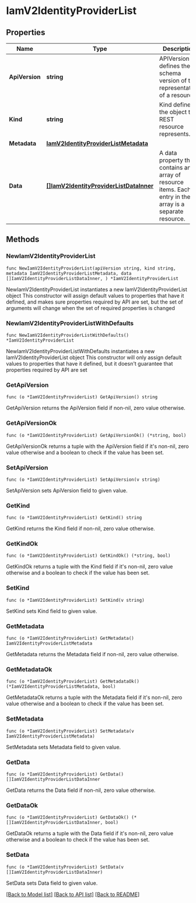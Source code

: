 # IamV2IdentityProviderList

## Properties

Name | Type | Description | Notes
------------ | ------------- | ------------- | -------------
**ApiVersion** | **string** | APIVersion defines the schema version of this representation of a resource. | [readonly] 
**Kind** | **string** | Kind defines the object this REST resource represents. | [readonly] 
**Metadata** | [**IamV2IdentityProviderListMetadata**](IamV2IdentityProviderListMetadata.md) |  | 
**Data** | [**[]IamV2IdentityProviderListDataInner**](IamV2IdentityProviderListDataInner.md) | A data property that contains an array of resource items. Each entry in the array is a separate resource. | 

## Methods

### NewIamV2IdentityProviderList

`func NewIamV2IdentityProviderList(apiVersion string, kind string, metadata IamV2IdentityProviderListMetadata, data []IamV2IdentityProviderListDataInner, ) *IamV2IdentityProviderList`

NewIamV2IdentityProviderList instantiates a new IamV2IdentityProviderList object
This constructor will assign default values to properties that have it defined,
and makes sure properties required by API are set, but the set of arguments
will change when the set of required properties is changed

### NewIamV2IdentityProviderListWithDefaults

`func NewIamV2IdentityProviderListWithDefaults() *IamV2IdentityProviderList`

NewIamV2IdentityProviderListWithDefaults instantiates a new IamV2IdentityProviderList object
This constructor will only assign default values to properties that have it defined,
but it doesn't guarantee that properties required by API are set

### GetApiVersion

`func (o *IamV2IdentityProviderList) GetApiVersion() string`

GetApiVersion returns the ApiVersion field if non-nil, zero value otherwise.

### GetApiVersionOk

`func (o *IamV2IdentityProviderList) GetApiVersionOk() (*string, bool)`

GetApiVersionOk returns a tuple with the ApiVersion field if it's non-nil, zero value otherwise
and a boolean to check if the value has been set.

### SetApiVersion

`func (o *IamV2IdentityProviderList) SetApiVersion(v string)`

SetApiVersion sets ApiVersion field to given value.


### GetKind

`func (o *IamV2IdentityProviderList) GetKind() string`

GetKind returns the Kind field if non-nil, zero value otherwise.

### GetKindOk

`func (o *IamV2IdentityProviderList) GetKindOk() (*string, bool)`

GetKindOk returns a tuple with the Kind field if it's non-nil, zero value otherwise
and a boolean to check if the value has been set.

### SetKind

`func (o *IamV2IdentityProviderList) SetKind(v string)`

SetKind sets Kind field to given value.


### GetMetadata

`func (o *IamV2IdentityProviderList) GetMetadata() IamV2IdentityProviderListMetadata`

GetMetadata returns the Metadata field if non-nil, zero value otherwise.

### GetMetadataOk

`func (o *IamV2IdentityProviderList) GetMetadataOk() (*IamV2IdentityProviderListMetadata, bool)`

GetMetadataOk returns a tuple with the Metadata field if it's non-nil, zero value otherwise
and a boolean to check if the value has been set.

### SetMetadata

`func (o *IamV2IdentityProviderList) SetMetadata(v IamV2IdentityProviderListMetadata)`

SetMetadata sets Metadata field to given value.


### GetData

`func (o *IamV2IdentityProviderList) GetData() []IamV2IdentityProviderListDataInner`

GetData returns the Data field if non-nil, zero value otherwise.

### GetDataOk

`func (o *IamV2IdentityProviderList) GetDataOk() (*[]IamV2IdentityProviderListDataInner, bool)`

GetDataOk returns a tuple with the Data field if it's non-nil, zero value otherwise
and a boolean to check if the value has been set.

### SetData

`func (o *IamV2IdentityProviderList) SetData(v []IamV2IdentityProviderListDataInner)`

SetData sets Data field to given value.



[[Back to Model list]](../README.md#documentation-for-models) [[Back to API list]](../README.md#documentation-for-api-endpoints) [[Back to README]](../README.md)



